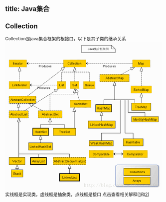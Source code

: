 title: Java集合
---

## Collection
Collection是java集合框架的根接口，以下是其子类的继承关系
![](collection/Java_Collection.gif)
实线框是实现类，虚线框是抽象类，点线框是接口
点击查看相关解释[[1](https://blog.csdn.net/hou973561160/article/details/80177880)和[2](https://blog.csdn.net/biexiaofei/article/details/77031003)]